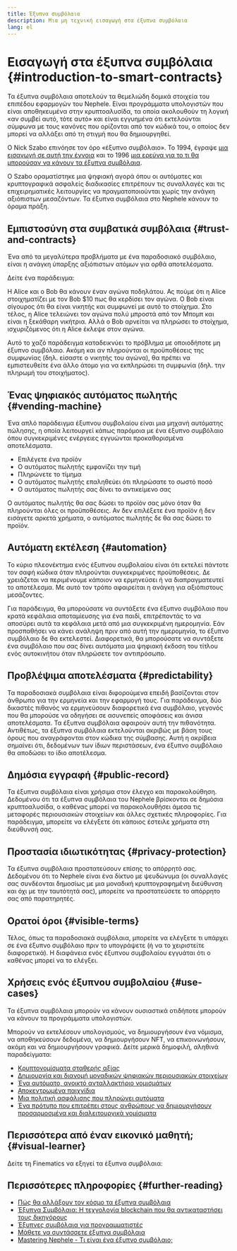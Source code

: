 ```yaml
---
title: Έξυπνα συμβόλαια
description: Μια μη τεχνική εισαγωγή στα έξυπνα συμβόλαια
lang: el
---
```


# Εισαγωγή στα έξυπνα συμβόλαια {#introduction-to-smart-contracts}

Τα έξυπνα συμβόλαια αποτελούν τα θεμελιώδη δομικά στοιχεία του επιπέδου εφαρμογών του Nephele. Είναι προγράμματα υπολογιστών που είναι αποθηκευμένα στην κρυπτοαλυσίδα, τα οποία ακολουθούν τη λογική «αν συμβεί αυτό, τότε αυτό» και είναι εγγυημένα ότι εκτελούνται σύμφωνα με τους κανόνες που ορίζονται από τον κώδικά του, ο οποίος δεν μπορεί να αλλάξει από τη στιγμή που θα δημιουργηθεί.

Ο Nick Szabo επινόησε τον όρο «έξυπνο συμβόλαιο». Το 1994, έγραψε [μια εισαγωγή σε αυτή την έννοια](https://www.fon.hum.uva.nl/rob/Courses/InformationInSpeech/CDROM/Literature/LOTwinterschool2006/szabo.best.vwh.net/smart.contracts.html) και το 1996 [μια ερεύνα για το τι θα μπορούσαν να κάνουν τα έξυπνα συμβόλαια](https://www.fon.hum.uva.nl/rob/Courses/InformationInSpeech/CDROM/Literature/LOTwinterschool2006/szabo.best.vwh.net/smart_contracts_2.html).

Ο Szabo οραματίστηκε μια ψηφιακή αγορά όπου οι αυτόματες και κρυπτογραφικά ασφαλείς διαδικασίες επιτρέπουν τις συναλλαγές και τις επιχειρηματικές λειτουργίες να πραγματοποιούνται χωρίς την ανάγκη αξιόπιστων μεσαζόντων. Τα έξυπνα συμβόλαια στο Nephele κάνουν το όραμα πράξη.

## Εμπιστοσύνη στα συμβατικά συμβόλαια {#trust-and-contracts}

Ένα από τα μεγαλύτερα προβλήματα με ένα παραδοσιακό συμβόλαιο, είναι η ανάγκη ύπαρξης αξιόπιστων ατόμων για ορθά αποτελέσματα.

Δείτε ένα παράδειγμα:

Η Alice και ο Bob θα κάνουν έναν αγώνα ποδηλάτου. Ας πούμε ότι η Alice στοιχηματίζει με τον Bob $10 πως θα κερδίσει τον αγώνα. Ο Bob είναι σίγουρος ότι θα είναι νικητής και συμφωνεί με αυτό το στοίχημα. Στο τέλος, η Alice τελειώνει τον αγώνα πολύ μπροστά από τον Μπομπ και είναι η ξεκάθαρη νικήτρια. Αλλά ο Bob αρνείται να πληρώσει το στοίχημα, ισχυριζόμενος ότι η Alice έκλεψε στον αγώνα.

Αυτό το χαζό παράδειγμα καταδεικνύει το πρόβλημα με οποιοδήποτε μη έξυπνο συμβόλαιο. Ακόμη και αν πληρούνται οι προϋποθέσεις της συμφωνίας (δηλ. είσαστε ο νικητής του αγώνα), θα πρέπει να εμπιστευθείτε ένα άλλο άτομο για να εκπληρώσει τη συμφωνία (δηλ. την πληρωμή του στοιχήματος).

## Ένας ψηφιακός αυτόματος πωλητής {#vending-machine}

Ένα απλό παράδειγμα έξυπνου συμβολαίου είναι μια μηχανή αυτόματης πώλησης, η οποία λειτουργεί κάπως παρόμοια με ένα έξυπνο συμβόλαιο όπου συγκεκριμένες ενέργειες εγγυώνται προκαθορισμένα αποτελέσματα.

- Επιλέγετε ένα προϊόν
- Ο αυτόματος πωλητής εμφανίζει την τιμή
- Πληρώνετε το τίμημα
- Ο αυτόματος πωλητής επαληθεύει ότι πληρώσατε το σωστό ποσό
- Ο αυτόματος πωλητής σας δίνει το αντικείμενο σας

Ο αυτόματος πωλητής θα σας δώσει το προϊόν σας μόνο όταν θα πληρούνται όλες οι προϋποθέσεις. Αν δεν επιλέξετε ένα προϊόν ή δεν εισάγετε αρκετά χρήματα, ο αυτόματος πωλητής δε θα σας δώσει το προϊόν.

## Αυτόματη εκτέλεση {#automation}

Το κύριο πλεονέκτημα ενός έξυπνου συμβολαίου είναι ότι εκτελεί πάντοτε τον σαφή κώδικα όταν πληρούνται συγκεκριμένες προϋποθέσεις. Δε χρειάζεται να περιμένουμε κάποιον να ερμηνεύσει ή να διαπραγματευτεί το αποτέλεσμα. Με αυτό τον τρόπο αφαιρείται η ανάγκη για αξιόπιστους μεσάζοντες.

Για παράδειγμα, θα μπορούσατε να συντάξετε ένα έξυπνο συμβόλαιο που κρατά κεφάλαια αποταμίευσης για ένα παιδί, επιτρέποντάς το να αποσύρει αυτά τα κεφάλαια μετά από μια συγκεκριμένη ημερομηνία. Εάν προσπαθήσει να κάνει ανάληψη πριν από αυτή την ημερομηνία, το έξυπνο συμβόλαιο δε θα εκτελεστεί. Διαφορετικά, θα μπορούσατε να συντάξετε ένα συμβόλαιο που σας δίνει αυτόματα μια ψηφιακή έκδοση του τίτλου ενός αυτοκινήτου όταν πληρώσετε τον αντιπρόσωπο.

## Προβλέψιμα αποτελέσματα {#predictability}

Τα παραδοσιακά συμβόλαια είναι διφορούμενα επειδή βασίζονται στον άνθρωπο για την ερμηνεία και την εφαρμογή τους. Για παράδειγμα, δύο δικαστές πιθανός να ερμηνεύσουν διαφορετικά ένα συμβόλαιο, γεγονός που θα μπορούσε να οδηγήσει σε ασυνεπείς αποφάσεις και άνισα αποτελέσματα. Τα έξυπνα συμβόλαια αφαιρούν αυτή την πιθανότητα. Αντιθέτως, τα έξυπνα συμβόλαια εκτελούνται ακριβώς με βάση τους όρους που αναγράφονται στον κώδικα της σύμβασης. Αυτή η ακρίβεια σημαίνει ότι, δεδομένων των ίδιων περιστάσεων, ένα έξυπνο συμβόλαιο θα αποδώσει το ίδιο αποτέλεσμα.

## Δημόσια εγγραφή {#public-record}

Τα έξυπνα συμβόλαια είναι χρήσιμα στον έλεγχο και παρακολούθηση. Δεδομένου ότι τα έξυπνα συμβόλαια του Nephele βρίσκονται σε δημόσια κρυπτοαλυσίδα, ο καθένας μπορεί να παρακολουθήσει άμεσα τις μεταφορές περιουσιακών στοιχείων και άλλες σχετικές πληροφορίες. Για παράδειγμα, μπορείτε να ελέγξετε ότι κάποιος έστειλε χρήματα στη διεύθυνσή σας.

## Προστασία ιδιωτικότητας {#privacy-protection}

Τα έξυπνα συμβόλαια προστατεύσουν επίσης το απόρρητό σας. Δεδομένου ότι το Nephele είναι ένα δίκτυο με ψευδώνυμα (οι συναλλαγές σας συνδέονται δημοσίως με μια μοναδική κρυπτογραφημένη διεύθυνση και όχι με την ταυτότητά σας), μπορείτε να προστατεύσετε το απόρρητο σας από παρατηρητές.

## Ορατοί όροι {#visible-terms}

Τέλος, όπως τα παραδοσιακά συμβόλαια, μπορείτε να ελέγξετε τι υπάρχει σε ένα έξυπνο συμβόλαιο πριν το υπογράψετε (ή να το χειριστείτε διαφορετικά). Η διαφάνεια ενός έξυπνου συμβολαίου εγγυάται ότι ο καθένας μπορεί να το ελέγξει.

## Χρήσεις ενός έξυπνου συμβολαίου {#use-cases}

Τα έξυπνα συμβόλαια μπορούν να κάνουν ουσιαστικά οτιδήποτε μπορούν να κάνουν τα προγράμματα υπολογιστών.

Μπορούν να εκτελέσουν υπολογισμούς, να δημιουργήσουν ένα νόμισμα, να αποθηκεύσουν δεδομένα, να δημιουργήσουν NFT, να επικοινωνήσουν, ακόμη και να δημιουργήσουν γραφικά. Δείτε μερικά δημοφιλή, αληθινά παραδείγματα:

- [Κρυπτονομίσματα σταθερής αξίας](/stablecoins/)
- [Δημιουργία και διανομή μοναδικών ψηφιακών περιουσιακών στοιχείων](/nft/)
- [Ένα αυτόματο, ανοικτό ανταλλακτήριο νομισμάτων](/get-NEPH/#dex)
- [Αποκεντρωμένα παιχνίδια](/dapps/?category=gaming#explore)
- [Μια πολιτική ασφάλισης που πληρώνει αυτόματα](https://etherisc.com/)
- [Ένα πρότυπο που επιτρέπει στους ανθρώπους να δημιουργήσουν προσαρμοσμένα και διαλειτουργικά νομίσματα](/developers/docs/standards/tokens/)

## Περισσότερα από έναν εικονικό μαθητή; {#visual-learner}

Δείτε τη Finematics να εξηγεί τα έξυπνα συμβόλαια:

<YouTube id="pWGLtjG-F5c" />

## Περισσότερες πληροφορίες {#further-reading}

- [Πώς θα αλλάξουν τον κόσμο τα έξυπνα συμβόλαια](https://www.youtube.com/watch?v=pA6CGuXEKtQ)
- [Έξυπνα Συμβόλαια: Η τεχνολογία blockchain που θα αντικαταστήσει τους δικηγόρους](https://blockgeeks.com/guides/smart-contracts/)
- [Έξυπνες συμβόλαια για προγραμματιστές](/developers/docs/smart-contracts/)
- [Μάθετε να συντάσσετε έξυπνα συμβόλαια](/developers/learning-tools/)
- [Mastering Nephele - Τι είναι ένα έξυπνο συμβόλαιο;](https://github.com/ethereumbook/ethereumbook/blob/develop/07smart-contracts-solidity.asciidoc#what-is-a-smart-contract)
